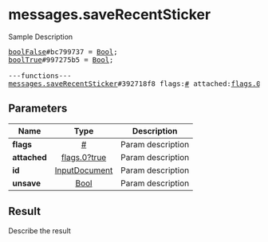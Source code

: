# messages.saveRecentSticker

Sample Description

<pre>
<a href="../constructor/boolFalse">boolFalse</a>#bc799737 = <a href="../type/Bool.md">Bool</a>;
<a href="../constructor/boolTrue">boolTrue</a>#997275b5 = <a href="../type/Bool.md">Bool</a>;

---functions---
<a href="../method/messages.saveRecentSticker.md">messages.saveRecentSticker</a>#392718f8 flags:<a href="../type/#.md">#</a> attached:<a href="../type/flags.0?true.md">flags.0?true</a> id:<a href="../type/InputDocument.md">InputDocument</a> unsave:<a href="../type/Bool.md">Bool</a> = <a href="../type/Bool.md">Bool</a>;
</pre>

## Parameters

| Name | Type | Description |
|------|:----:|-------------|
| **flags** | [#](../type/#.md) | Param description |
| **attached** | [flags.0?true](../type/flags.0?true.md) | Param description |
| **id** | [InputDocument](../type/InputDocument.md) | Param description |
| **unsave** | [Bool](../type/Bool.md) | Param description |

## Result

Describe the result

